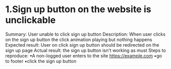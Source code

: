 # 1.Sign up button on the website is unclickable
Summary: User unable to click sign up button
Description: When user clicks on the sign up button the click animation playing but nothing happens
Expected result: User on click sign up button should be redirected on the sign up page
Actual result: the sign up button isn't working as must
Steps to reproduce:
•A non-logged user enters to the site https://example.com
•go to footer
•click the sign up button

